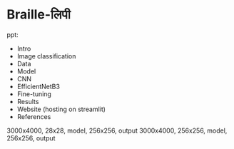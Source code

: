 # Braille-लिपी

ppt:

- Intro
- Image classification
- Data
- Model
- CNN
- EfficientNetB3
- Fine-tuning
- Results
- Website (hosting on streamlit)
- References

3000x4000, 28x28, model, 256x256, output
3000x4000, 256x256, model, 256x256, output
